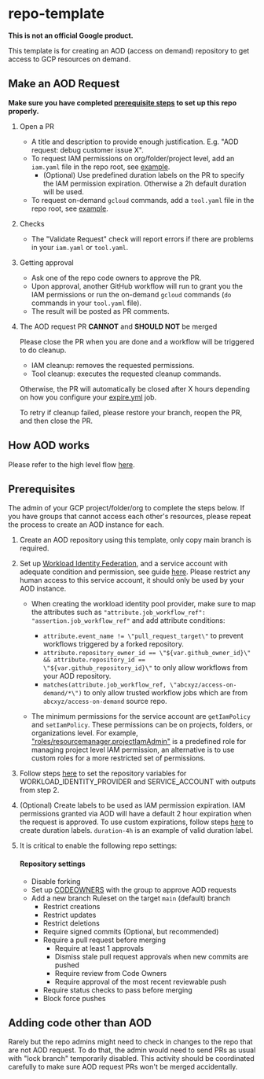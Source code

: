 # repo-template

**This is not an official Google product.**

This template is for creating an AOD (access on demand) repository to get access
to GCP resources on demand.

## Make an AOD Request

**Make sure you have completed
[prerequisite steps](https://github.com/abcxyz/aod-template/blob/main/README.md#prerequisites)
to set up this repo properly.**

1.  Open a PR

    -   A title and description to provide enough justification. E.g. "AOD
        request: debug customer issue X".
    -   To request IAM permissions on org/folder/project level, add an
        `iam.yaml` file in the repo root, see [example](example-iam.yaml).
        -   (Optional) Use predefined duration labels on the PR to specify the
            IAM permission expiration. Otherwise a 2h default duration will be
            used.
    -   To request on-demand `gcloud` commands, add a `tool.yaml` file in the
        repo root, see [example](example-tool.yaml).

2.  Checks

    -   The "Validate Request" check will report errors if there are problems in
        your `iam.yaml` or `tool.yaml`.

3.  Getting approval

    -   Ask one of the repo code owners to approve the PR.
    -   Upon approval, another GitHub workflow will run to grant you the IAM
        permissions or run the on-demand `gcloud` commands (`do` commands in
        your `tool.yaml` file).
    -   The result will be posted as PR comments.

4.  The AOD request PR **CANNOT** and **SHOULD NOT** be merged

    Please close the PR when you are done and a workflow will be triggered to do
    cleanup.

    -   IAM cleanup: removes the requested permissions.
    -   Tool cleanup: executes the requested cleanup commands.

    Otherwise, the PR will automatically be closed after X hours depending on
    how you configure your [expire.yml](.github/workflows/expire.yml) job.

    To retry if cleanup failed, please restore your branch, reopen the PR, and
    then close the PR.

## How AOD works

Please refer to the high level flow [here](https://github.com/abcxyz/access-on-demand#high-level-flow).

## Prerequisites

The admin of your GCP project/folder/org to complete the steps below. If you
have groups that cannot access each other's resources, please repeat the process
to create an AOD instance for each.

1.  Create an AOD repository using this template, only copy main branch is
    required.

2.  Set up
    [Workload Identity Federation](https://cloud.google.com/iam/docs/workload-identity-federation),
    and a service account with adequate condition and permission, see guide
    [here](https://github.com/google-github-actions/auth#setting-up-workload-identity-federation).
    Please restrict any human access to this service account, it should only be
    used by your AOD instance.

    -   When creating the workload identity pool provider, make sure to map the
        attributes such as `"attribute.job_workflow_ref":
        "assertion.job_workflow_ref"` and add attribute conditions:
        -   `attribute.event_name != \"pull_request_target\"` to prevent
            workflows triggered by a forked repository.
        -   `attribute.repository_owner_id == \"${var.github_owner_id}\" &&
            attribute.repository_id == \"${var.github_repository_id}\"` to only
            allow workflows from your AOD repository.
        -   `matches(attribute.job_workflow_ref, \"abcxyz/access-on-demand/*\")`
            to only allow trusted workflow jobs which are from
            `abcxyz/access-on-demand` source repo.

    -   The minimum permissions for the service account are `getIamPolicy` and
        `setIamPolicy`. These permissions can be on projects, folders, or
        organizations level. For example,
        ["roles/resourcemanager.projectIamAdmin"](https://cloud.google.com/resource-manager/docs/access-control-proj#resourcemanager.projectIamAdmin)
        is a predefined role for managing project level IAM permission, an
        alternative is to use custom roles for a more restricted set of
        permissions.

3.  Follow steps
    [here](https://docs.github.com/en/actions/learn-github-actions/variables#creating-configuration-variables-for-a-repository)
    to set the repository variables for WORKLOAD_IDENTITY_PROVIDER and
    SERVICE_ACCOUNT with outputs from step 2.

4.  (Optional) Create labels to be used as IAM permission expiration. IAM
    permissions granted via AOD will have a default 2 hour expiration when the
    request is approved. To use custom expirations, follow steps
    [here](https://docs.github.com/en/issues/using-labels-and-milestones-to-track-work/managing-labels#creating-a-label)
    to create duration labels. `duration-4h` is an example of valid duration
    label.

5.  It is critical to enable the following repo settings:

    #### Repository settings

    -   Disable forking
    -   Set up
        [CODEOWNERS](https://docs.github.com/en/repositories/managing-your-repositorys-settings-and-features/customizing-your-repository/about-code-owners)
        with the group to approve AOD requests
    -   Add a new branch Ruleset on the target `main` (default) branch
        -   Restrict creations
        -   Restrict updates
        -   Restrict deletions
        -   Require signed commits (Optional, but recommended)
        -   Require a pull request before merging
            -   Require at least 1 approvals
            -   Dismiss stale pull request approvals when new commits are pushed
            -   Require review from Code Owners
            -   Require approval of the most recent reviewable push
        -   Require status checks to pass before merging
        -   Block force pushes

## Adding code other than AOD

Rarely but the repo admins might need to check in changes to the repo that are
not AOD request. To do that, the admin would need to send PRs as usual with
"lock branch" temporarily disabled. This activity should be coordinated
carefully to make sure AOD request PRs won't be merged accidentally.
